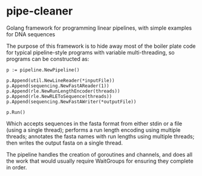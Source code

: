 # pipe-cleaner
Golang framework for programming linear pipelines, with simple examples for DNA sequences

The purpose of this framework is to hide away most of the boiler plate code for typical pipeline-style programs with variable multi-threading, so programs can be constructed as:

```
p := pipeline.NewPipeline()

p.Append(util.NewLineReader(*inputFile))
p.Append(sequencing.NewFastAReader(1))
p.Append(rle.NewRunLengthEncoder(threads))
p.Append(rle.NewRLEToSequence(threads))
p.Append(sequencing.NewFastAWriter(*outputFile))

p.Run()
```
Which accepts sequences in the fasta format from either stdin or a file (using a single thread); performs a run length encoding using multiple threads; annotates the fasta names with run lengths using multiple threads; then writes the output fasta on a single thread.

The pipeline handles the creation of goroutines and channels, and does all the work that would usually require WaitGroups for ensuring they complete in order.
